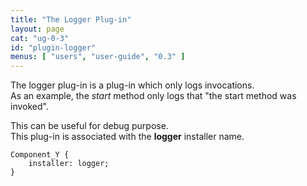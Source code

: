 ```yaml
---
title: "The Logger Plug-in"
layout: page
cat: "ug-0-3"
id: "plugin-logger"
menus: [ "users", "user-guide", "0.3" ]
---
```


The logger plug-in is a plug-in which only logs invocations.  
As an example, the *start* method only logs that "the start method was invoked".

This can be useful for debug purpose.  
This plug-in is associated with the **logger** installer name.

	Component_Y {
		installer: logger;
	}
